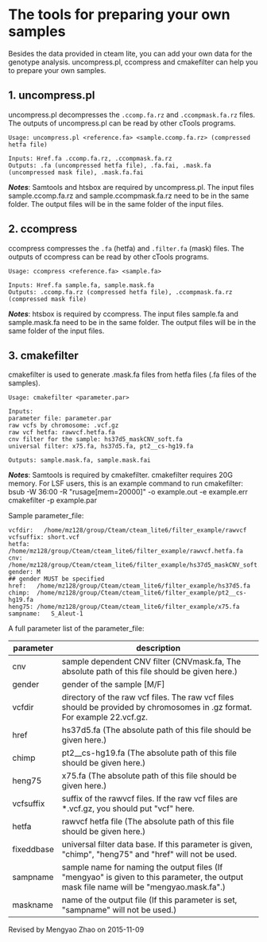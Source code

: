 # The tools for preparing your own samples

Besides the data provided in cteam lite, you can add your own data for the genotype analysis. uncompress.pl, ccompress and cmakefilter can help you to prepare your own samples.

## 1. uncompress.pl

uncompress.pl decompresses the `.ccomp.fa.rz` and `.ccompmask.fa.rz` files. The outputs of uncompress.pl can be read by other cTools programs.
```
Usage: uncompress.pl <reference.fa> <sample.ccomp.fa.rz> (compressed hetfa file)

Inputs: Href.fa .ccomp.fa.rz, .ccompmask.fa.rz
Outputs: .fa (uncompressed hetfa file), .fa.fai, .mask.fa (uncompressed mask file), .mask.fa.fai
```

***Notes***: 
Samtools and htsbox are required by uncompress.pl. 
The input files sample.ccomp.fa.rz and sample.ccompmask.fa.rz need to be in the same folder. The output files will be in the same folder of the input files.  

## 2. ccompress

ccompress compresses the `.fa` (hetfa) and `.filter.fa` (mask) files. The outputs of ccompress can be read by other cTools programs.

```
Usage: ccompress <reference.fa> <sample.fa>

Inputs: Href.fa sample.fa, sample.mask.fa
Outputs: .ccomp.fa.rz (compressed hetfa file), .ccompmask.fa.rz (compressed mask file)
```

***Notes***: 
htsbox is required by ccompress.
The input files sample.fa and sample.mask.fa need to be in the same folder. The output files will be in the same folder of the input files.

## 3. cmakefilter

cmakefilter is used to generate .mask.fa files from hetfa files (.fa files of the samples). 

```
Usage: cmakefilter <parameter.par>

Inputs:
parameter file: parameter.par 
raw vcfs by chromosome: .vcf.gz 
raw vcf hetfa: rawvcf.hetfa.fa 
cnv filter for the sample: hs37d5_maskCNV_soft.fa
universal filter: x75.fa, hs37d5.fa, pt2__cs-hg19.fa

Outputs: sample.mask.fa, sample.mask.fai
```

***Notes***:
Samtools is required by cmakefilter.
cmakefilter requires 20G memory. For LSF users, this is an example command to run cmakefilter: bsub -W 36:00 -R "rusage[mem=20000]" -o example.out -e example.err cmakefilter -p example.par

Sample parameter_file:

```
vcfdir:   /home/mz128/group/Cteam/cteam_lite6/filter_example/rawvcf
vcfsuffix: short.vcf
hetfa: /home/mz128/group/Cteam/cteam_lite6/filter_example/rawvcf.hetfa.fa
cnv:  /home/mz128/group/Cteam/cteam_lite6/filter_example/hs37d5_maskCNV_soft.fa
gender: M
## gender MUST be specified
href:	/home/mz128/group/Cteam/cteam_lite6/filter_example/hs37d5.fa
chimp:	/home/mz128/group/Cteam/cteam_lite6/filter_example/pt2__cs-hg19.fa
heng75:	/home/mz128/group/Cteam/cteam_lite6/filter_example/x75.fa
sampname:   S_Aleut-1
```

A full parameter list of the parameter_file:

| parameter       | description        |
|-----------------|--------------------|
| cnv      | sample dependent CNV filter (CNVmask.fa, The absolute path of this file should be given here.)    |
| gender    | gender of the sample [M/F]   |
| vcfdir      | directory of the raw vcf files. The raw vcf files should be provided by chromosomes in .gz format. For example 22.vcf.gz.   |
| href | hs37d5.fa (The absolute path of this file should be given here.) |
| chimp | pt2__cs-hg19.fa (The absolute path of this file should be given here.) |
| heng75 | x75.fa (The absolute path of this file should be given here.) |
| vcfsuffix | suffix of the rawvcf files. If the raw vcf files are *.vcf.gz, you should put "vcf" here. |
| hetfa | rawvcf hetfa file (The absolute path of this file should be given here.) |
| fixeddbase | universal filter data base. If this parameter is given, "chimp", "heng75" and "href" will not be used. |
| sampname | sample name for naming the output files (If "mengyao" is given to this parameter, the output mask file name will be "mengyao.mask.fa".) |
| maskname | name of the output file (If this parameter is set, "sampname" will not be used.) |
 
<!-- Written by Mengyao Zhao on 2015-10-26 -->
Revised by Mengyao Zhao on 2015-11-09
